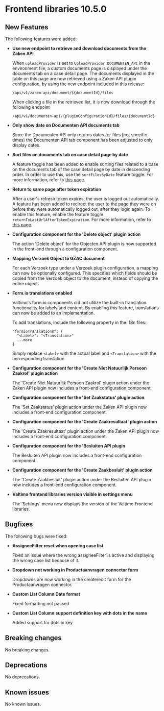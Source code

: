 # Frontend libraries 10.5.0

## New Features

The following features were added:

* **Use new endpoint to retrieve and download documents from the Zaken API**

  When `uploadProvider` is set to `UploadProvider.DOCUMENTEN_API` in the environment file, a custom documents page is
  displayed under the documents tab on a case detail page. The documents displayed in the table on this page are now
  retrieved using a Zaken API plugin configuration, by using the new endpoint included in this release:

  `/api/v1/zaken-api/document/${documentId}/files`

  When clicking a file in the retrieved list, it is now download through the following endpoint

  `/api/v1/documenten-api/{pluginConfigurationId}/files/{documentId}`

* **Only show date on Documenten API documents tab**

  Since the Documenten API only returns dates for files (not specific times) the Documenten API tab component has been
  adjusted to only display dates.

* **Sort files on documents tab on case detail page by date**

  A feature toggle has been added to enable sorting files related to a case on the documents tab of the case detail page
  by date in descending order. In order to use this, use the `sortFilesByDate` feature toggle. For more information,
  refer to [this page](/reference/feature-toggles.md).

* **Return to same page after token expiration**

  After a user's refresh token expires, the user is logged out automatically. A feature has been added to redirect the
  user to the page they were on before they were automatically logged out, after they login again. To enable this
  feature, enable the feature toggle `returnToLastUrlAfterTokenExpiration`. For more information, refer to [this page](/reference/feature-toggles.md).

* **Configuration component for the 'Delete object' plugin action**

  The action 'Delete object' for the Objecten API plugin is now supported in the front-end through a configuration
  component.

* **Mapping Verzoek Object to GZAC document**

  For each Verzoek type under a Verzoek plugin configuration, a mapping can now be optionally configured. This specifies
  which fields should be copied from the Verzoek object to the document, instead of copying the entire object.

* **Form.io translations enabled**

  Valtimo's form.io components did not utilize the built-in translation functionality for labels and content. By enabling this feature, translations can now be added to an implementation.

  To add translations, include the following property in the i18n files:
  ````  
  "formioTranslations": {
    "<Label>": "<Translation>"
    ...more
  }
  ````
  Simply replace `<Label>` with the actual label and `<Translation>` with the corresponding translation.

* **Configuration component for the 'Create Niet Natuurlijk Persoon Zaakrol' plugin action**

  The 'Create Niet Natuurlijk Persoon Zaakrol' plugin action under the Zaken API plugin now includes a front-end
  configuration component.

* **Configuration component for the 'Set Zaakstatus' plugin action**

  The 'Set Zaakstatus' plugin action under the Zaken API plugin now includes a front-end configuration component.

* **Configuration component for the 'Create Zaakresultaat' plugin action**

  The 'Create Zaakresultaat' plugin action under the Zaken API plugin now includes a front-end configuration component.

* **Configuration component for the 'Besluiten API plugin**

  The Besluiten API plugin now includes a front-end configuration component.

* **Configuration component for the 'Create Zaakbesluit' plugin action**

  The 'Create Zaakbesluit' plugin action under the Besluiten API plugin now includes a front-end configuration
  component.

* **Valtimo frontend libraries version visible in settings menu**

  The 'Settings' menu now displays the version of the Valtimo Frontend libraries.

## Bugfixes

The following bugs were fixed:

* **AssigneeFilter reset when opening case list**

  Fixed an issue where the wrong assigneeFilter is active and displaying the wrong case list because of it.

* **Dropdown not working in Productaanvragen connector form**

  Dropdowns are now working in the create/edit form for the Productaanvragen connector.

* **Custom List Column Date format**

  Fixed formatting not passed

* **Custom List Column support definition key with dots in the name**

  Added support for dots in key

## Breaking changes

No breaking changes.

## Deprecations

No deprecations.

## Known issues

No known issues.
